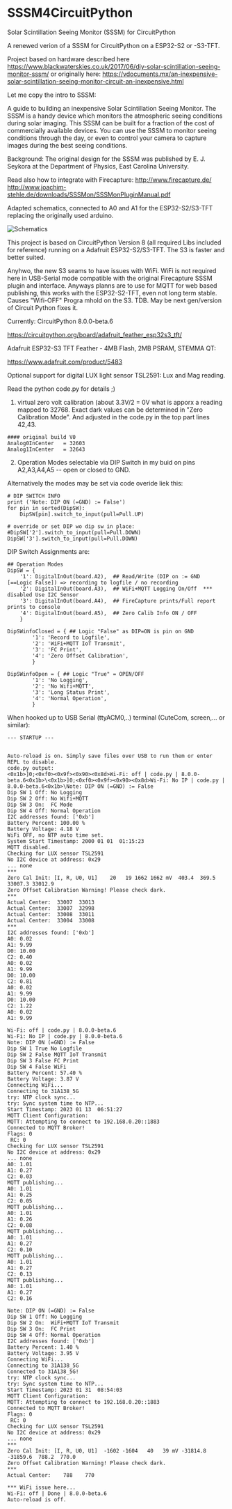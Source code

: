 # SSSM4CircuitPython
Solar Scintillation Seeing Monitor (SSSM) for CircuitPython

A renewed verion of a SSSM for CircuitPython on a ESP32-S2 or -S3-TFT.

Project based on hardware described here
https://www.blackwaterskies.co.uk/2017/06/diy-solar-scintillation-seeing-monitor-sssm/
or originally here:
https://vdocuments.mx/an-inexpensive-solar-scintillation-seeing-monitor-circuit-an-inexpensive.html

Let me copy the intro to SSSM:

A guide to building an inexpensive Solar Scintillation Seeing Monitor. The SSSM is a handy device which monitors the atmospheric seeing conditions during solar imaging. This SSSM can be built for a fraction of the cost of commercially available devices. You can use the SSSM to monitor seeing conditions through the day, or even to control your camera to capture images during the best seeing conditions.

Background:
The original design for the SSSM was published by E. J. Seykora at the Department of Physics, East Carolina University.

Read also how to integrate with Firecapture:
http://www.firecapture.de/
http://www.joachim-stehle.de/downloads/SSSMon/SSSMonPluginManual.pdf

Adapted schematics, connected to A0 and A1 for the ESP32-S2/S3-TFT replacing the originally used arduino.

<img title="Analog circuit schematics and parts list for SSSM analog electronics" alt="Schematics" src="pcb-schematics-analog.png">

This project is based on CircuitPython Version 8 (all required Libs included for reference) running on a Adafruit ESP32-S2/S3-TFT. The S3 is faster and better suited.

Anyhwo, the new S3 seams to have issues with WiFi. WiFi is not required here in USB-Serial mode compatible with the original Firecapture SSSM plugin and interface. Anyways planns are to use for MQTT for web based publishing, this works with the ESP32-S2-TFT, even not long term stable. Causes "Wifi-OFF" Progra mhold on the S3. TDB. May be next gen/version of Circuit Python fixes it. 

Currently: CircuitPython 8.0.0-beta.6

https://circuitpython.org/board/adafruit_feather_esp32s3_tft/

Adafruit ESP32-S3 TFT Feather - 4MB Flash, 2MB PSRAM, STEMMA QT:

https://www.adafruit.com/product/5483

Optional support for digital LUX light sensor TSL2591: Lux and Mag reading.


Read the python code.py for details ;)

1) virtual zero volt calibration (about 3.3V/2 = 0V what is apporx a reading mapped to 32768. Exact dark values can be determined in "Zero Calibration Mode". And adjusted in the code.py in the top part lines 42,43.

```
#### original build V0
Analog0InCenter   = 32603
Analog1InCenter   = 32643
```

2) Operation Modes selectable via DIP Switch in my buid on pins A2,A3,A4,A5 -- open or closed to GND.

Alternatively the modes may be set via code overide liek this:
```
# DIP SWITCH INFO
print ('Note: DIP ON (=GND) := False')
for pin in sorted(DipSW):
	DipSW[pin].switch_to_input(pull=Pull.UP)

# override or set DIP wo dip sw in place:
#DipSW['2'].switch_to_input(pull=Pull.DOWN)
DipSW['3'].switch_to_input(pull=Pull.DOWN)
```

DIP Switch Assignments are:
```
## Operation Modes
DipSW = {
	'1': DigitalInOut(board.A2),  ## Read/Write (DIP on := GND [==Logic False]) => recording to logfile / no recording
	'2': DigitalInOut(board.A3),  ## WiFi+MQTT Logging On/Off  *** disabled Use I2C Sensor
	'3': DigitalInOut(board.A4),  ## FireCapture prints/Full report prints to console
	'4': DigitalInOut(board.A5),  ## Zero Calib Info ON / OFF
	}

DipSWinfoClosed = { ## Logic "False" as DIP=ON is pin on GND
        '1': 'Record to Logfile',
        '2': 'WiFi+MQTT IoT Transmit',
        '3': 'FC Print',
        '4': 'Zero Offset Calibration',
        }

DipSWinfoOpen = { ## Logic "True" = OPEN/OFF
        '1': 'No Logging',
        '2': 'No Wifi+MQTT',
        '3': 'Long Status Print',
        '4': 'Normal Operation',
        }
```


When hooked up to USB Serial (ttyACM0,..) terminal (CuteCom, screen,... or similar):

```
--- STARTUP ---


Auto-reload is on. Simply save files over USB to run them or enter REPL to disable.
code.py output:
<0x1b>]0;<0xf0><0x9f><0x90><0x8d>Wi-Fi: off | code.py | 8.0.0-beta.6<0x1b>\<0x1b>]0;<0xf0><0x9f><0x90><0x8d>Wi-Fi: No IP | code.py | 8.0.0-beta.6<0x1b>\Note: DIP ON (=GND) := False
Dip SW 1 Off: No Logging
Dip SW 2 Off: No Wifi+MQTT
Dip SW 3 On:  FC Mode
Dip SW 4 Off: Normal Operation
I2C addresses found: ['0xb']
Battery Percent: 100.00 %
Battery Voltage: 4.18 V
WiFi OFF, no NTP auto time set.
System Start Timestamp: 2000 01 01  01:15:23
MQTT disabled.
Checking for LUX sensor TSL2591
No I2C device at address: 0x29
... none
***
Zero Cal Init: [I, R, U0, U1]    20   19 1662 1662 mV  403.4  369.5 33007.3 33012.9
Zero Offset Calibration Warning! Please check dark.
***
Actual Center:  33007  33013
Actual Center:  33007  32998
Actual Center:  33008  33011
Actual Center:  33004  33008
***
I2C addresses found: ['0xb']
A0: 0.02
A1: 9.99
D0: 10.00
C2: 0.40
A0: 0.02
A1: 9.99
D0: 10.00
C2: 0.81
A0: 0.02
A1: 9.99
D0: 10.00
C2: 1.22
A0: 0.02
A1: 9.99
```

```
Wi-Fi: off | code.py | 8.0.0-beta.6
Wi-Fi: No IP | code.py | 8.0.0-beta.6
Note: DIP ON (=GND) := False
Dip SW 1 True No Logfile
Dip SW 2 False MQTT IoT Transmit
Dip SW 3 False FC Print
Dip SW 4 False WiFi
Battery Percent: 57.40 %
Battery Voltage: 3.87 V
Connecting WiFi...
Connecting to 31A138_5G
try: NTP clock sync...
try: Sync system time to NTP...
Start Timestamp: 2023 01 13  06:51:27
MQTT Client Configuration:
MQTT: Attempting to connect to 192.168.0.20::1883
Connected to MQTT Broker!
Flags: 0
 RC: 0
Checking for LUX sensor TSL2591
No I2C device at address: 0x29
... none
A0: 1.01
A1: 0.27
C2: 0.03
MQTT publishing...
A0: 1.01
A1: 0.25
C2: 0.05
MQTT publishing...
A0: 1.01
A1: 0.26
C2: 0.08
MQTT publishing...
A0: 1.01
A1: 0.27
C2: 0.10
MQTT publishing...
A0: 1.01
A1: 0.27
C2: 0.13
MQTT publishing...
A0: 1.01
A1: 0.27
C2: 0.16
```


```
Note: DIP ON (=GND) := False
Dip SW 1 Off: No Logging
Dip SW 2 On:  WiFi+MQTT IoT Transmit
Dip SW 3 On:  FC Print
Dip SW 4 Off: Normal Operation
I2C addresses found: ['0xb']
Battery Percent: 1.40 %
Battery Voltage: 3.95 V
Connecting WiFi...
Connecting to 31A138_5G
Connected to 31A138_5G!
try: NTP clock sync...
try: Sync system time to NTP...
Start Timestamp: 2023 01 31  08:54:03
MQTT Client Configuration:
MQTT: Attempting to connect to 192.168.0.20::1883
Connected to MQTT Broker!
Flags: 0
 RC: 0
Checking for LUX sensor TSL2591
No I2C device at address: 0x29
... none
***
Zero Cal Init: [I, R, U0, U1]  -1602 -1604   40   39 mV -31814.8 -31859.6  788.2  770.0
Zero Offset Calibration Warning! Please check dark.
***
Actual Center:    788    770

*** WiFi issue here...
Wi-Fi: off | Done | 8.0.0-beta.6
Auto-reload is off.
```

